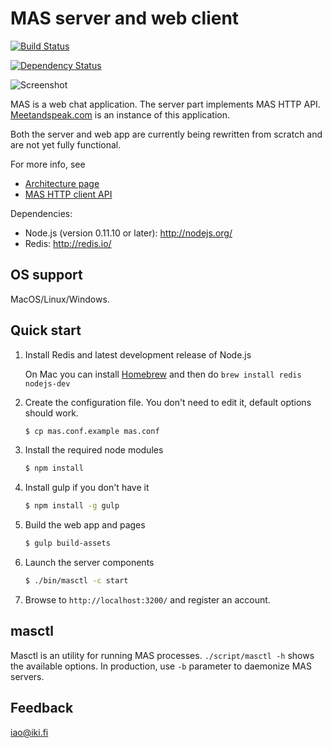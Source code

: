 MAS server and web client
=========================

[![Build Status](https://secure.travis-ci.org/ilkkao/mas.png)](http://travis-ci.org/ilkkao/mas)

[![Dependency Status](https://david-dm.org/ilkkao/mas.png)](http://david-dm.org/ilkkao/mas)

![Screenshot](http://i.imgur.com/ls0pagX.png)

MAS is a web chat application. The server part implements MAS
HTTP API. [Meetandspeak.com][] is an instance of this application.

Both the server and web app are currently being rewritten from scratch and are not yet
fully functional.

For more info, see

- [Architecture page](https://github.com/ilkkao/mas/wiki)
- [MAS HTTP client API](https://github.com/ilkkao/mas/blob/master/doc/MAS-client-API.md)

Dependencies:

- Node.js (version 0.11.10 or later): http://nodejs.org/
- Redis: http://redis.io/

## OS support

MacOS/Linux/Windows.

## Quick start

1. Install Redis and latest development release of Node.js

   On Mac you can install [Homebrew](http://brew.sh/) and then do ```brew install redis nodejs-dev```

2. Create the configuration file. You don't need to edit it, default options should work.

   ```bash
   $ cp mas.conf.example mas.conf
   ```

3. Install the required node modules

   ```bash
   $ npm install
   ```

4. Install gulp if you don't have it

   ```bash
   $ npm install -g gulp
   ```

5. Build the web app and pages

   ```bash
   $ gulp build-assets
   ```

6. Launch the server components

   ```bash
   $ ./bin/masctl -c start
   ```

7. Browse to ```http://localhost:3200/``` and register an account.

## masctl

Masctl is an utility for running MAS processes. `./script/masctl -h` shows the available options. In production, use `-b` parameter to daemonize MAS servers.

## Feedback

iao@iki.fi

[meetandspeak.com]: http://meetandspeak.com/
